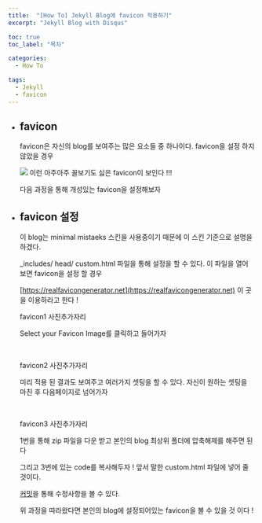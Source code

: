 ```yaml
---
title:  "[How To] Jekyll Blog에 favicon 적용하기"
excerpt: "Jekyll Blog with Disqus"

toc: true
toc_label: "목차"

categories:
  - How To

tags:
  - Jekyll
  - favicon
---
```


- ## favicon

  favicon은 자신의 blog를 보여주는 많은 요소들 중 하나이다. favicon을 설정 하지 않았을 경우

  ![](https://nam-ki-bok.github.io/assets/images/favicon/basic_favicon.png) 이런 아주아주 꼴보기도 싫은 favicon이 보인다 !!!

  다음 과정을 통해 개성있는 favicon을 설정해보자

- ## favicon 설정

  이 blog는 minimal mistaeks 스킨을 사용중이기 때문에 이 스킨 기준으로 설명을 하겠다.

  _includes/ head/ custom.html 파일을 통해 설정을 할 수 있다. 이 파일을 열어 보면 favicon을 설정 할 경우

  [https://realfavicongenerator.net](https://realfavicongenerator.net) 이 곳을 이용하라고 한다 !

  favicon1 사진추가자리

  Select your Favicon Image를 클릭하고 들어가자

  <br>

  favicon2 사진추가자리

  미리 적용 된 결과도 보여주고 여러가지 셋팅을 할 수 있다. 자신이 원하는 셋팅을 마친 후 다음페이지로 넘어가자

  <br>

  favicon3 사진추가자리

  1번을 통해 zip 파일을 다운 받고 본인의 blog 최상위 폴더에 압축해제를 해주면 된다

  그리고 3번에 있는 code를 복사해두자 ! 앞서 말한 custom.html 파일에 넣어 줄 것이다.

  [커밋](https://github.com/Nam-Ki-Bok/nam-ki-bok.github.io/commit/f30d4df95844be9bd8446341f664f57687d1051e#diff-458f075ccb365bb6fd50a4c4dd99df99)을 통해 수정사항을 볼 수 있다.

  위 과정을 따라왔다면 본인의 blog에 설정되어있는 favicon을 볼 수 있을 것 이다 !

  

